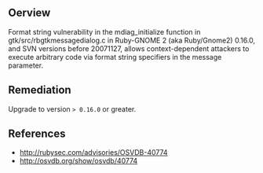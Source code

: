 ## Oerview
Format string vulnerability in the mdiag_initialize function in
gtk/src/rbgtkmessagedialog.c in Ruby-GNOME 2 (aka Ruby/Gnome2) 0.16.0, and
SVN versions before 20071127, allows context-dependent attackers to execute
arbitrary code via format string specifiers in the message parameter.


## Remediation
Upgrade to version `> 0.16.0` or greater.

## References
- http://rubysec.com/advisories/OSVDB-40774
- http://osvdb.org/show/osvdb/40774
